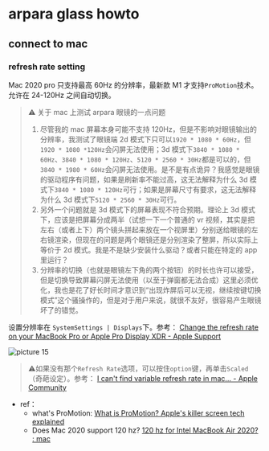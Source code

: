 # arpara glass howto

## connect to mac

### refresh rate setting

Mac 2020 pro 只支持最高 60Hz 的分辨率，最新款 M1 才支持`ProMotion`技术。允许在 24-120Hz 之间自动切换。

> :warning: 关于 mac 上测试 arpara 眼镜的一点问题
>
> 1. 尽管我的 mac 屏幕本身可能不支持 120Hz，但是不影响对眼镜输出的分辨率，我测试了眼镜端 2d 模式下只可以`1920 * 1080 * 60Hz`，但`1920 * 1080 *120Hz`会闪屏无法使用；3d 模式下`3840 * 1080 * 60Hz`、`3840 * 1080 * 120Hz`、`5120 * 2560 * 30Hz`都是可以的，但`3840 * 1980 * 60Hz`会闪屏无法使用。是不是有点诡异？我感觉是眼镜的驱动程序有问题，如果是刷新率不能过高，这无法解释为什么 3d 模式下`3840 * 1080 * 120Hz`可行；如果是屏幕尺寸有要求，这无法解释为什么 3d 模式下`5120 * 2560 * 30Hz`可行。
> 2. 另外一个问题就是 3d 模式下的屏幕表现不符合预期。理论上 3d 模式下，应该是把屏幕分成两半（试想一下一个普通的 vr 视频，其实是把左右（或者上下）两个镜头拼起来放在一个视屏里）分别送给眼镜的左右镜渲染，但现在的问题是两个眼镜还是分别渲染了整屏，所以实际上等价于 2d 模式。我是不是缺少安装什么驱动？或者只能在特定的 app 里运行？
> 3. 分辨率的切换（也就是眼镜左下角的两个按钮）的时长也许可以接受，但是切换导致屏幕闪屏无法使用（以至于弹窗都无法合成）这里必须优化，我也是花了好长时间才意识到“出现炸屏后可以无视，继续按键切换模式”这个骚操作的，但是对于用户来说，就很不友好，很容易产生眼镜坏了的错觉。

设置分辨率在 `SystemSettings | Displays`下。参考： [Change the refresh rate on your MacBook Pro or Apple Pro Display XDR - Apple Support](https://support.apple.com/en-us/HT210742)

![picture 15](https://mark-vue-oss.oss-cn-hangzhou.aliyuncs.com/arpara-glass-howto-1643718320844-479c3df090b1e1f31a5df30f1d1c1fc40c34e943d53c8e96b551a656988641f1.png)

> :warning:如果没有那个`Refresh Rate`选项，可以按住`option`键，再单击`Scaled`（奇葩设定）。参考： [I can't find variable refresh rate in mac… - Apple Community](https://discussions.apple.com/thread/252060401)

- ref：
  - what's ProMotion: [What is ProMotion? Apple's killer screen tech explained](https://www.trustedreviews.com/news/what-is-promotion-apple-4132359)
  - Does Mac 2020 support 120 hz? [120 hz for Intel MacBook Air 2020? : mac](https://www.reddit.com/r/mac/comments/kh030u/120_hz_for_intel_macbook_air_2020/)
